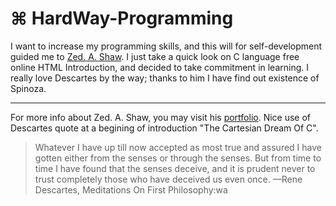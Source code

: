 # ⌘ HardWay-Programming
I want to increase my programming skills, and this will for self-development guided
me to [Zed. A. Shaw](http://learncodethehardway.org/). I just take a quick look on 
C language free online HTML Introduction, and decided to take commitment in learning. I
really love Descartes by the way; thanks to him I have find out existence of Spinoza.
*****************************************************************************************
For more info about Zed. A. Shaw, you may visit his [portfolio](http://zedshaw.com/).
Nice use of Descartes quote at a begining of introduction "The Cartesian Dream Of C".
> Whatever I have up till now accepted as most true and assured I have gotten either 
  from the senses or through the senses. But from time to time I have found that the 
  senses deceive, and it is prudent never to trust completely those who have deceived 
  us even once.
> —Rene Descartes, Meditations On First Philosophy:wa

<br>
